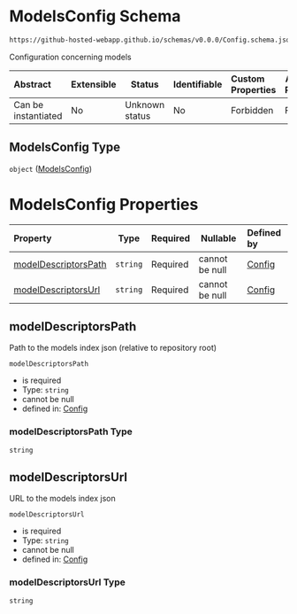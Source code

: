 # ModelsConfig Schema

```txt
https://github-hosted-webapp.github.io/schemas/v0.0.0/Config.schema.json#/definitions/ModelsConfig
```

Configuration concerning models

| Abstract | Extensible | Status | Identifiable | Custom Properties | Additional Properties | Access Restrictions | Defined In |
| :-- | --- | --- | --- | :-- | --- | --- | --- |
| Can be instantiated | No | Unknown status | No | Forbidden | Forbidden | none | [Config.schema.json\*](../Config.schema.json "open original schema") |

## ModelsConfig Type

`object` ([ModelsConfig](config-definitions-modelsconfig.md))

# ModelsConfig Properties

| Property | Type | Required | Nullable | Defined by |
| :-- | --- | --- | --- | :-- |
| [modelDescriptorsPath](#modelDescriptorsPath) | `string` | Required | cannot be null | [Config](config-definitions-modelsconfig-properties-modeldescriptorspath.md "https://github-hosted-webapp.github.io/schemas/v0.0.0/Config.schema.json#/definitions/ModelsConfig/properties/modelDescriptorsPath") |
| [modelDescriptorsUrl](#modelDescriptorsUrl) | `string` | Required | cannot be null | [Config](config-definitions-modelsconfig-properties-modeldescriptorsurl.md "https://github-hosted-webapp.github.io/schemas/v0.0.0/Config.schema.json#/definitions/ModelsConfig/properties/modelDescriptorsUrl") |

## modelDescriptorsPath

Path to the models index json (relative to repository root)

`modelDescriptorsPath`

-   is required
-   Type: `string`
-   cannot be null
-   defined in: [Config](config-definitions-modelsconfig-properties-modeldescriptorspath.md "https://github-hosted-webapp.github.io/schemas/v0.0.0/Config.schema.json#/definitions/ModelsConfig/properties/modelDescriptorsPath")

### modelDescriptorsPath Type

`string`

## modelDescriptorsUrl

URL to the models index json

`modelDescriptorsUrl`

-   is required
-   Type: `string`
-   cannot be null
-   defined in: [Config](config-definitions-modelsconfig-properties-modeldescriptorsurl.md "https://github-hosted-webapp.github.io/schemas/v0.0.0/Config.schema.json#/definitions/ModelsConfig/properties/modelDescriptorsUrl")

### modelDescriptorsUrl Type

`string`
